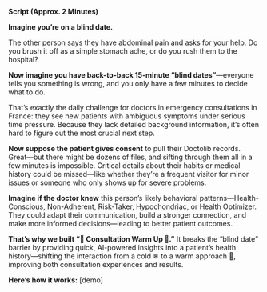 **Script (Approx. 2 Minutes)**

**Imagine you’re on a blind date.**

The other person says they have abdominal pain and asks for your help. Do you brush it off as a simple stomach ache, or do you rush them to the hospital?

**Now imagine you have back-to-back 15-minute “blind dates”**—everyone tells you something is wrong, and you only have a few minutes to decide what to do.

That’s exactly the daily challenge for doctors in emergency consultations in France: they see new patients with ambiguous symptoms under serious time pressure. Because they lack detailed background information, it’s often hard to figure out the most crucial next step.

**Now suppose the patient gives consent** to pull their Doctolib records. Great—but there might be dozens of files, and sifting through them all in a few minutes is impossible. Critical details about their habits or medical history could be missed—like whether they’re a frequent visitor for minor issues or someone who only shows up for severe problems.

**Imagine if the doctor knew** this person’s likely behavioral patterns—Health-Conscious, Non-Adherent, Risk-Taker, Hypochondriac, or Health Optimizer. They could adapt their communication, build a stronger connection, and make more informed decisions—leading to better patient outcomes.

**That’s why we built “💚 Consultation Warm Up 💚.”** It breaks the “blind date” barrier by providing quick, AI-powered insights into a patient’s health history—shifting the interaction from a cold ❄ to a warm approach 💚, improving both consultation experiences and results.

**Here’s how it works:**
[demo]
